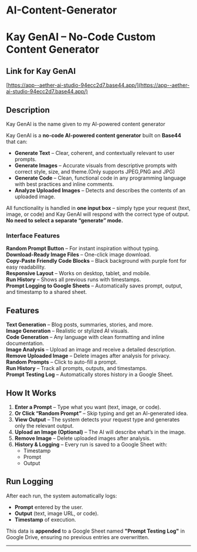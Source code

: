 # AI-Content-Generator
# Kay GenAI – No-Code Custom Content Generator

## Link for Kay GenAI
[https://app--aether-ai-studio-94ecc2d7.base44.app/](https://app--aether-ai-studio-94ecc2d7.base44.app/)

## Description
Kay GenAI is the name given to my AI-powered content generator

Kay GenAI is a **no-code AI-powered content generator** built on **Base44** that can:

- **Generate Text** – Clear, coherent, and contextually relevant to user prompts.  
- **Generate Images** – Accurate visuals from descriptive prompts with correct style, size, and theme.(Only supports JPEG,PNG and JPG)  
- **Generate Code** – Clean, functional code in any programming language with best practices and inline comments.  
- **Analyze Uploaded Images** – Detects and describes the contents of an uploaded image.  

All functionality is handled in **one input box** – simply type your request (text, image, or code) and Kay GenAI will respond with the correct type of output. **No need to select a separate “generate” mode.**

### Interface Features
**Random Prompt Button** – For instant inspiration without typing.  
**Download-Ready Image Files** – One-click image download.  
**Copy-Paste Friendly Code Blocks** – Black background with purple font for easy readability.  
**Responsive Layout** – Works on desktop, tablet, and mobile.  
**Run History** – Shows all previous runs with timestamps.  
**Prompt Logging to Google Sheets** – Automatically saves prompt, output, and timestamp to a shared sheet.  


## Features
**Text Generation** – Blog posts, summaries, stories, and more.  
**Image Generation** – Realistic or stylized AI visuals.  
**Code Generation** – Any language with clean formatting and inline documentation.  
**Image Analysis** – Upload an image and receive a detailed description.  
**Remove Uploaded Image** – Delete images after analysis for privacy.  
**Random Prompts** – Click to auto-fill a prompt.  
**Run History** – Track all prompts, outputs, and timestamps.  
**Prompt Testing Log** – Automatically stores history in a Google Sheet.  


## How It Works
1. **Enter a Prompt** – Type what you want (text, image, or code).  
2. **Or Click “Random Prompt”** – Skip typing and get an AI-generated idea.  
3. **View Output** – The system detects your request type and generates only the relevant output.  
4. **Upload an Image (Optional)** – The AI will describe what’s in the image.  
5. **Remove Image** – Delete uploaded images after analysis.  
6. **History & Logging** – Every run is saved to a Google Sheet with:  
   - Timestamp  
   - Prompt  
   - Output  


## Run Logging
After each run, the system automatically logs:
- **Prompt** entered by the user.  
- **Output** (text, image URL, or code).  
- **Timestamp** of execution.  

This data is **appended** to a Google Sheet named **"Prompt Testing Log"** in Google Drive, ensuring no previous entries are overwritten.

---
